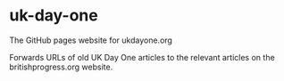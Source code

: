 # uk-day-one

The GitHub pages website for ukdayone.org

Forwards URLs of old UK Day One articles to the relevant articles on the britishprogress.org website.
